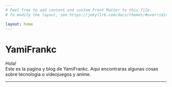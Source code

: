 ```yaml
---
# Feel free to add content and custom Front Matter to this file.
# To modify the layout, see https://jekyllrb.com/docs/themes/#overriding-theme-defaults

layout: home
---
```


# YamiFrankc

Hola!  
Este es la pagina y blog de YamiFrankc.
Aqui encontraras algunas cosas sobre tecnologia o videojuegos y anime.


---
